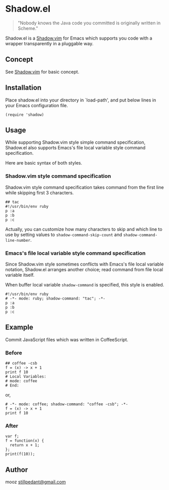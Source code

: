 # Shadow.el

> "Nobody knows the Java code you committed is originally written in Scheme."

Shadow.el is a [Shadow.vim](https://github.com/ujihisa/shadow.vim/) for Emacs which supports you code with a wrapper transparently in a pluggable way.

## Concept

See [Shadow.vim](https://github.com/ujihisa/shadow.vim/) for basic concept.

## Installation

Place shadow.el into your directory in `load-path', and put below lines in your Emacs configuration file.

    (require 'shadow)

## Usage

While supporting Shadow.vim style simple command specification, Shadow.el also supports Emacs's file local variable style command specification.

Here are basic syntax of both styles.

### Shadow.vim style command specification

Shadow.vim style command specification takes command from the first line while skipping first 3 characters.

    ## tac
    #!/usr/bin/env ruby
    p :a
    p :b
    p :c

Actually, you can customize how many characters to skip and which line to use by setting values to `shadow-command-skip-count` and `shadow-command-line-number`.

### Emacs's file local variable style command specification

Since Shadow.vim style sometimes conflicts with Emacs's file local variable notation, Shadow.el arranges another choice; read command from file local variable itself.

When buffer local variable `shadow-command` is specified, this style is enabled.

    #!/usr/bin/env ruby
    # -*- mode: ruby; shadow-command: "tac"; -*-
    p :a
    p :b
    p :c

## Example

Commit JavaScript files which was written in CoffeeScript.

### Before

    ## coffee -csb
    f = (x) -> x + 1
    print f 10
    # Local Variables:
    # mode: coffee
    # End:

or,

    # -*- mode: coffee; shadow-command: "coffee -csb"; -*-
    f = (x) -> x + 1
    print f 10

### After

    var f;
    f = function(x) {
      return x + 1;
    };
    print(f(10));

## Author

mooz <stillpedant@gmail.com>
